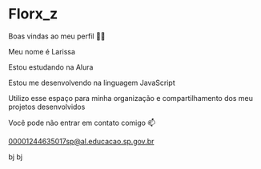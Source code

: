 # Florx_z 
Boas vindas ao meu perfil 💙💙

Meu nome é Larissa

Estou estudando na Alura

Estou me desenvolvendo na linguagem JavaScript

Utilizo esse espaço para minha organização e compartilhamento dos meu projetos desenvolvidos

Você pode não entrar em contato comigo 📫

00001244635017sp@al.educacao.sp.gov.br

bj bj

